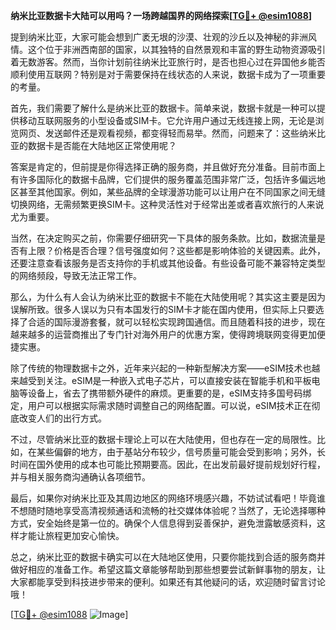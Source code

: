 **纳米比亚数据卡大陆可以用吗？一场跨越国界的网络探索[[TG💪+ @esim1088](https://t.me/s/esim1088)]**

提到纳米比亚，大家可能会想到广袤无垠的沙漠、壮观的沙丘以及神秘的非洲风情。这个位于非洲西南部的国家，以其独特的自然景观和丰富的野生动物资源吸引着无数游客。然而，当你计划前往纳米比亚旅行时，是否也担心过在异国他乡能否顺利使用互联网？特别是对于需要保持在线状态的人来说，数据卡成为了一项重要的考量。

首先，我们需要了解什么是纳米比亚的数据卡。简单来说，数据卡就是一种可以提供移动互联网服务的小型设备或SIM卡。它允许用户通过无线连接上网，无论是浏览网页、发送邮件还是观看视频，都变得轻而易举。然而，问题来了：这些纳米比亚的数据卡是否能在大陆地区正常使用呢？

答案是肯定的，但前提是你得选择正确的服务商，并且做好充分准备。目前市面上有许多国际化的数据卡品牌，它们提供的服务覆盖范围非常广泛，包括许多偏远地区甚至其他国家。例如，某些品牌的全球漫游功能可以让用户在不同国家之间无缝切换网络，无需频繁更换SIM卡。这种灵活性对于经常出差或者喜欢旅行的人来说尤为重要。

当然，在决定购买之前，你需要仔细研究一下具体的服务条款。比如，数据流量是否有上限？价格是否合理？信号强度如何？这些都是影响体验的关键因素。此外，还要注意查看该服务是否支持你的手机或其他设备。有些设备可能不兼容特定类型的网络频段，导致无法正常工作。

那么，为什么有人会认为纳米比亚的数据卡不能在大陆使用呢？其实这主要是因为误解所致。很多人误以为只有本国发行的SIM卡才能在国内使用，但实际上只要选择了合适的国际漫游套餐，就可以轻松实现跨国通信。而且随着科技的进步，现在越来越多的运营商推出了专门针对海外用户的优惠方案，使得跨境联网变得更加便捷实惠。

除了传统的物理数据卡之外，近年来兴起的一种新型解决方案——eSIM技术也越来越受到关注。eSIM是一种嵌入式电子芯片，可以直接安装在智能手机和平板电脑等设备上，省去了携带额外硬件的麻烦。更重要的是，eSIM支持多国号码绑定，用户可以根据实际需求随时调整自己的网络配置。可以说，eSIM技术正在彻底改变人们的出行方式。

不过，尽管纳米比亚的数据卡理论上可以在大陆使用，但也存在一定的局限性。比如，在某些偏僻的地方，由于基站分布较少，信号质量可能会受到影响；另外，长时间在国外使用的成本也可能比预期要高。因此，在出发前最好提前规划好行程，并与相关服务商沟通确认各项细节。

最后，如果你对纳米比亚及其周边地区的网络环境感兴趣，不妨试试看吧！毕竟谁不想随时随地享受高清视频通话和流畅的社交媒体体验呢？当然了，无论选择哪种方式，安全始终是第一位的。确保个人信息得到妥善保护，避免泄露敏感资料，这样才能让旅程更加安心愉快。

总之，纳米比亚的数据卡确实可以在大陆地区使用，只要你能找到合适的服务商并做好相应的准备工作。希望这篇文章能够帮助到那些想要尝试新鲜事物的朋友，让大家都能享受到科技进步带来的便利。如果还有其他疑问的话，欢迎随时留言讨论哦！

[[TG💪+ @esim1088](https://t.me/s/esim1088) ![Image](https://i.postimg.cc/4NQfJmqS/Snipaste-2025-05-13-00-14-12.png)]
